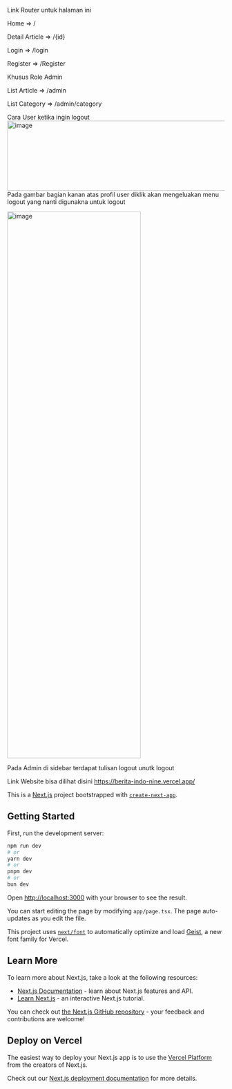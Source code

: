 Link Router untuk halaman ini

Home => /

Detail Article => /{id}

Login => /login

Register => /Register

Khusus Role Admin

List Article => /admin

List Category => /admin/category

Cara User ketika ingin logout
<img width="1675" height="162" alt="image" src="https://github.com/user-attachments/assets/832ca279-3711-4af1-8653-ad22f7fc1c86" />
Pada gambar bagian kanan atas profil user diklik akan mengeluakan menu logout yang nanti digunakna untuk logout

<img width="309" height="1265" alt="image" src="https://github.com/user-attachments/assets/1ff52043-8e58-4a4a-b870-b0128b1907df" />

Pada Admin di sidebar terdapat tulisan logout unutk logout

Link Website bisa dilihat disini 
https://berita-indo-nine.vercel.app/



This is a [Next.js](https://nextjs.org) project bootstrapped with [`create-next-app`](https://nextjs.org/docs/app/api-reference/cli/create-next-app).

## Getting Started

First, run the development server:

```bash
npm run dev
# or
yarn dev
# or
pnpm dev
# or
bun dev
```

Open [http://localhost:3000](http://localhost:3000) with your browser to see the result.

You can start editing the page by modifying `app/page.tsx`. The page auto-updates as you edit the file.

This project uses [`next/font`](https://nextjs.org/docs/app/building-your-application/optimizing/fonts) to automatically optimize and load [Geist](https://vercel.com/font), a new font family for Vercel.

## Learn More

To learn more about Next.js, take a look at the following resources:

- [Next.js Documentation](https://nextjs.org/docs) - learn about Next.js features and API.
- [Learn Next.js](https://nextjs.org/learn) - an interactive Next.js tutorial.

You can check out [the Next.js GitHub repository](https://github.com/vercel/next.js) - your feedback and contributions are welcome!

## Deploy on Vercel

The easiest way to deploy your Next.js app is to use the [Vercel Platform](https://vercel.com/new?utm_medium=default-template&filter=next.js&utm_source=create-next-app&utm_campaign=create-next-app-readme) from the creators of Next.js.

Check out our [Next.js deployment documentation](https://nextjs.org/docs/app/building-your-application/deploying) for more details.
